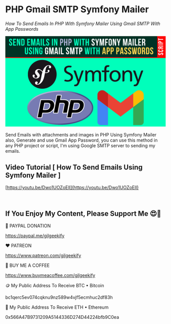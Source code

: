 # PHP Gmail SMTP Symfony Mailer

_How To Send Emails In PHP With Symfony Mailer Using Gmail SMTP With App Passwords_

![Thumbnail](https://raw.githubusercontent.com/saeedkohansal/Send-Emails-In-PHP-With-Symfony-Mailer-Using-Gmail-SMTP-With-App-Passwords/main/PHP-Gmail-SMTP-Symfony-Mailer.png "Thumbnail")

Send Emails with attachments and images in PHP Using Symfony Mailer also, Generate and use Gmail App Password, you can use this method in any PHP project or script, I'm using Google SMTP server to sending my emails.

## Video Tutorial [ How To Send Emails Using Symfony Mailer ]
[https://youtu.be/Dwo1UOZoElI](https://youtu.be/Dwo1UOZoElI)

 

## If You Enjoy My Content, Please Support Me 😍🙏

💙 PAYPAL DONATION

https://paypal.me/gilgeekify

❤️ PATREON

https://www.patreon.com/gilgeekify

💛 BUY ME A COFFEE

https://www.buymeacoffee.com/gilgeekify

🪙 My Public Address To Receive BTC • Bitcoin

bc1qerc5ev074cqknu9nz589w4vjf5ecmhuc2df83h

🥈 My Public Address To Receive ETH • Ethereum

0x566A47B9731209A5144336D274D44224bfb9C0ea

